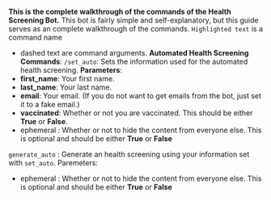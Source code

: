 **This is the complete walkthrough of the commands of the Health Screening Bot.**
This bot is fairly simple and self-explanatory, but this guide serves as an complete walkthrough of the commands.
`Highlighted text` is a command name
- dashed text are command arguments.
__**Automated Health Screening Commands**__:
`/set_auto`: Sets the information used for the automated health screening.
__Parameters__:
- **first_name**: Your first name.
- **last_name**: Your last name.
- **email**: Your email. (If you do not want to get emails from the bot, just set it to a fake email.)
- **vaccinated**: Whether or not you are vaccinated. This should be either __True__ or __False__.
- ephemeral : Whether or not to hide the content from everyone else. This is optional and should be either __True__ or __False__


`generate_auto` : Generate an health screening using your information set with `set_auto`.
Paremeters:
- ephemeral : Whether or not to hide the content from everyone else. This is optional and should be either __True__ or __False__
